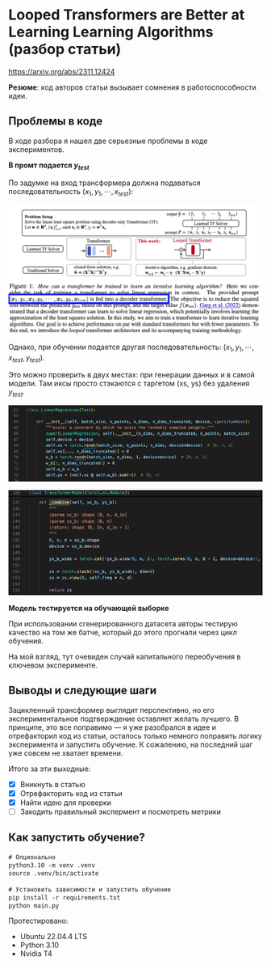 # Looped Transformers are Better at Learning Learning Algorithms (разбор статьи)

https://arxiv.org/abs/2311.12424

**Резюме**: код авторов статьи вызывает сомнения в работоспособности идеи.

## Проблемы в коде

В ходе разбора я нашел две серьезные проблемы в коде экспериментов.

**В промт подается $y_{test}$**

По задумке на вход трансформера должна подаваться последовательность $(x_1, y_1, \cdots, x_{test})$:

![loop_approach](assets/loop_approach.png)

Однако, при обучении подается другая последовательность:  $(x_1, y_1, \cdots, x_{test}, y_{test})$. 

Это можно проверить в двух местах: при генерации данных и в самой модели. Там иксы просто стэкаются с таргетом (xs, ys) без удаления  $y_{test}$.

![генерация данных, task.py](assets/code_data_generation.png)

![форвард метод](assets/code_model_forward.png)

**Модель тестируется на обучающей выборке**

При использовании сгенерированного датасета авторы тестирую качество на том же батче, который до этого прогнали через цикл обучения.

На мой взгляд, тут очевиден случай капитального переобучения в ключевом эксперименте.

## Выводы и следующие шаги

Зацикленный трансформер выглядит перспективно, но его экспериментальное подтверждение оставляет желать лучшего. В принципе, это все поправимо — я уже разобрался в идее и отрефакторил код из статьи, осталось только немного поправить логику эксперимента и запустить обучение. К сожалению, на последний шаг уже совсем не хватает времени.

Итого за эти выходные:

- [x] Вникнуть в статью
- [x] Отрефакторить код из статьи 
- [x] Найти идею для проверки 
- [ ] Закодить правильный экспермент и посмотреть метрики

## Как запустить обучение?

```
# Опционально
python3.10 -m venv .venv
source .venv/bin/activate

# Установить зависимости и запустить обучение
pip install -r requirements.txt
python main.py
```

Протестировано:
* Ubuntu 22.04.4 LTS
* Python 3.10
* Nvidia T4
